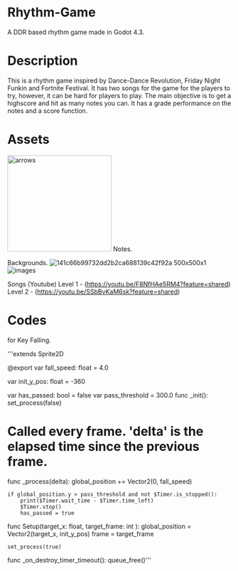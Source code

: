 # Rhythm-Game
A DDR based rhythm game made in Godot 4.3.

# Description
This is a rhythm game inspired by Dance-Dance Revolution, Friday Night Funkin and Fortnite Festival.
It has two songs for the game for the players to try, however, it can be hard for players to play.
The main objective is to get a highscore and hit as many notes you can.
It has a grade performance on the notes and a score function.

# Assets
<img width="234" height="216" alt="arrows" src="https://github.com/user-attachments/assets/4c951db8-fc1e-4ca4-89e4-95cf57909ce3" />
Notes.

Backgrounds.
![141c66b99732dd2b2ca688139c42f92a 500x500x1](https://github.com/user-attachments/assets/6f8d90e6-bc4d-4f1e-b32c-bbc81644d60c)
![images](https://github.com/user-attachments/assets/b44f89ad-2393-4c90-b157-6fac33680e39)

Songs (Youtube)
Level 1 - (https://youtu.be/F8NfHAe5RM4?feature=shared)
Level 2 - (https://youtu.be/SSbBvKaM6sk?feature=shared)

# Codes 

for Key Falling.

 '''extends Sprite2D

@export var fall_speed: float = 4.0

var init_y_pos: float = -360


var has_passed: bool = false
var pass_threshold = 300.0
func _init():
	set_process(false)

# Called every frame. 'delta' is the elapsed time since the previous frame.
func _process(delta):
	global_position += Vector2(0, fall_speed)
	
	
	
	if global_position.y > pass_threshold and not $Timer.is_stopped():
		print($Timer.wait_time - $Timer.time_left)
		$Timer.stop()
		has_passed = true

func Setup(target_x: float, target_frame: int ):
	global_position = Vector2(target_x, init_y_pos)
	frame = target_frame
	
	set_process(true)



func _on_destroy_timer_timeout():
	queue_free()'''

